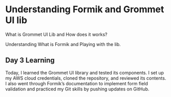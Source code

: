 # Understanding Formik and Grommet UI lib

What is Grommet UI Lib and How does it works?

Understanding What is Formik and Playing with the lib.

## Day 3 Learning

Today, I learned the Grommet UI library and tested its components. I set up my AWS cloud credentials, cloned the repository, and reviewed its contents. I also went through Formik’s documentation to implement form field validation and practiced my Git skills by pushing updates on GitHub.